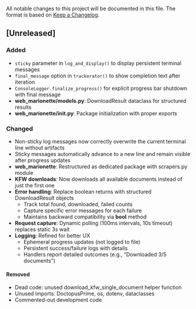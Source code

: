 All notable changes to this project will be documented in this file.
The format is based on [Keep a Changelog](https://keepachangelog.com/).

## [Unreleased]

### Added
- `sticky` parameter in `log_and_display()` to display persistent terminal messages
- `final_message` option in `trackerator()` to show completion text after iteration
- `ConsoleLogger.finalize_progress()` for explicit progress bar shutdown with final message
- **web_marionette/models.py**: DownloadResult dataclass for structured results
- **web_marionette/__init__.py**: Package initialization with proper exports

### Changed
- Non-sticky log messages now correctly overwrite the current terminal line without artifacts
- Sticky messages automatically advance to a new line and remain visible after progress updates
- **web_marionette**: Restructured as dedicated package with scrapers.py module
- **KFW downloads**: Now downloads all available documents instead of just the first one
- **Error handling**: Replace boolean returns with structured DownloadResult objects
  - Track total found, downloaded, failed counts
  - Capture specific error messages for each failure
  - Maintains backward compatibility via __bool__ method
- **Request capture**: Dynamic polling (100ms intervals, 10s timeout) replaces static 3s wait
- **Logging**: Refined for better UX
  - Ephemeral progress updates (not logged to file)
  - Persistent success/failure logs with details
  - Handlers report detailed outcomes (e.g., "Downloaded 3/5 documents")

#### Removed
- Dead code: unused download_kfw_single_document helper function
- Unused imports: DoctopusPrime, os, dotenv, dataclasses
- Commented-out development code